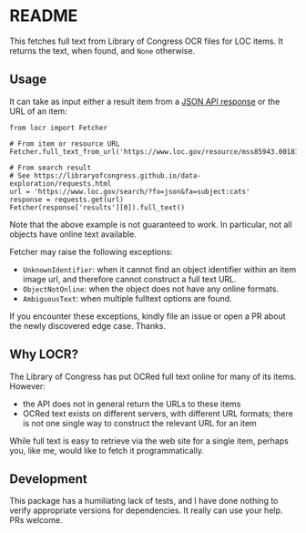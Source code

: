 # README

This fetches full text from Library of Congress OCR files for LOC items. It
returns the text, when found, and `None` otherwise.

## Usage
It can take as input either a result item from a [JSON API response](https://libraryofcongress.github.io/data-exploration/responses.html)
or the URL of an item:

```
from locr import Fetcher

# From item or resource URL
Fetcher.full_text_from_url('https://www.loc.gov/resource/mss85943.001811/')

# From search result
# See https://libraryofcongress.github.io/data-exploration/requests.html
url = 'https://www.loc.gov/search/?fo=json&fa=subject:cats'
response = requests.get(url)
Fetcher(response['results'][0]).full_text()
```

Note that the above example is not guaranteed to work. In particular, not all
objects have online text available.

Fetcher may raise the following exceptions:
- `UnknownIdentifier`: when it cannot find an object identifier within an item
  image url, and therefore cannot construct a full text URL.
- `ObjectNotOnline`: when the object does not have any online formats.
- `AmbiguousText`: when multiple fulltext options are found.

If you encounter these exceptions, kindly file an issue or open a PR about the
newly discovered edge case. Thanks.

## Why LOCR?

The Library of Congress has put OCRed full text online for many of its items.
However:
- the API does not in general return the URLs to these items
- OCRed text exists on different servers, with different URL formats; there is
  not one single way to construct the relevant URL for an item

While full text is easy to retrieve via the web site for a single item, perhaps
you, like me, would like to fetch it programmatically.

## Development

This package has a humiliating lack of tests, and I have done nothing to verify
appropriate versions for dependencies. It really can use your help. PRs welcome.
